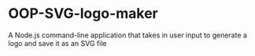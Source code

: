 # OOP-SVG-logo-maker
A Node.js command-line application that takes in user input to generate a logo and save it as an SVG file
